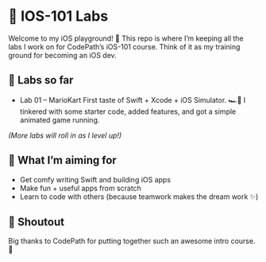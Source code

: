 # 📱 IOS-101 Labs

Welcome to my iOS playground! 🎉
This repo is where I’m keeping all the labs I work on for CodePath’s iOS-101 course. Think of it as my training ground for becoming an iOS dev.

## 🚀 Labs so far

- Lab 01 – MarioKart
First taste of Swift + Xcode + iOS Simulator. 🏎️💨
I tinkered with some starter code, added features, and got a simple animated game running.

_(More labs will roll in as I level up!)_

## 🎯 What I’m aiming for

- Get comfy writing Swift and building iOS apps
- Make fun + useful apps from scratch
- Learn to code with others (because teamwork makes the dream work ✨)

## 🙌 Shoutout

Big thanks to CodePath for putting together such an awesome intro course. 🚀
